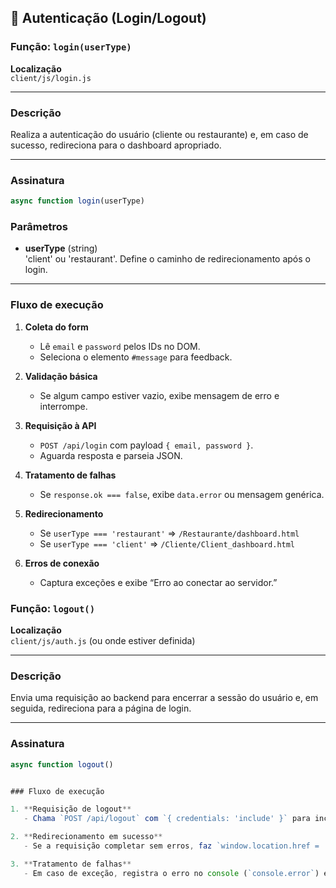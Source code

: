 ## 🔐 Autenticação (Login/Logout)

### Função: `login(userType)`

**Localização**  
`client/js/login.js`

---

### Descrição  
Realiza a autenticação do usuário (cliente ou restaurante) e, em caso de sucesso, redireciona para o dashboard apropriado.

---

### Assinatura  
```js
async function login(userType)
```

### Parâmetros

- **userType** (string)  
  'client' ou 'restaurant'. Define o caminho de redirecionamento após o login.  

---

### Fluxo de execução

1. **Coleta do form**  
   - Lê `email` e `password` pelos IDs no DOM.  
   - Seleciona o elemento `#message` para feedback.  

2. **Validação básica**  
   - Se algum campo estiver vazio, exibe mensagem de erro e interrompe.  

3. **Requisição à API**  
   - `POST /api/login` com payload `{ email, password }`.  
   - Aguarda resposta e parseia JSON.  

4. **Tratamento de falhas**  
   - Se `response.ok === false`, exibe `data.error` ou mensagem genérica.  

5. **Redirecionamento**  
   - Se `userType === 'restaurant'` ⇒ `/Restaurante/dashboard.html`  
   - Se `userType === 'client'` ⇒ `/Cliente/Client_dashboard.html`  

6. **Erros de conexão**  
   - Captura exceções e exibe “Erro ao conectar ao servidor.”  

### Função: `logout()`

**Localização**  
`client/js/auth.js` (ou onde estiver definida)

---

### Descrição  
Envia uma requisição ao backend para encerrar a sessão do usuário e, em seguida, redireciona para a página de login.

---

### Assinatura  
```js
async function logout()


### Fluxo de execução

1. **Requisição de logout**  
   - Chama `POST /api/logout` com `{ credentials: 'include' }` para incluir cookies de sessão.

2. **Redirecionamento em sucesso**  
   - Se a requisição completar sem erros, faz `window.location.href = '../index.html'`.

3. **Tratamento de falhas**  
   - Em caso de exceção, registra o erro no console (`console.error`) e redireciona mesmo assim para `../index.html`.  
